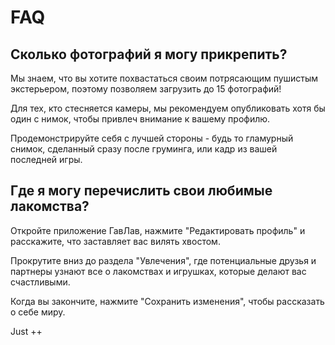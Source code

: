 # FAQ

## Сколько фотографий я могу прикрепить?
Мы знаем, что вы хотите похвастаться своим потрясающим пушистым
экстерьером, поэтому позволяем загрузить до 15 фотографий!

Для тех, кто стесняется камеры, мы рекомендуем опубликовать хотя бы
один с нимок, чтобы привлеч внимание к вашему профилю.

Продемонстрируйте себя с лучшей стороны - будь то гламурный снимок, 
сделанный сразу после груминга, или кадр из вашей последней игры.

## Где я могу перечислить свои любимые лакомства?
Откройте приложение ГавЛав, нажмите "Редактировать
профиль" и расскажите, что заставляет вас вилять
хвостом.

Прокрутите вниз до раздела "Увлечения", где
потенциальные друзья и партнеры узнают все о лакомствах
и игрушках, которые делают вас счастливыми.

Когда вы закончите, нажмите "Сохранить изменения",
чтобы рассказать о себе миру.

Just ++
